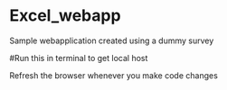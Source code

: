 # Excel_webapp
Sample webapplication created using a dummy survey

#Run this in terminal to get local host

<streamlit run app.py>

Refresh the browser whenever you make code changes

